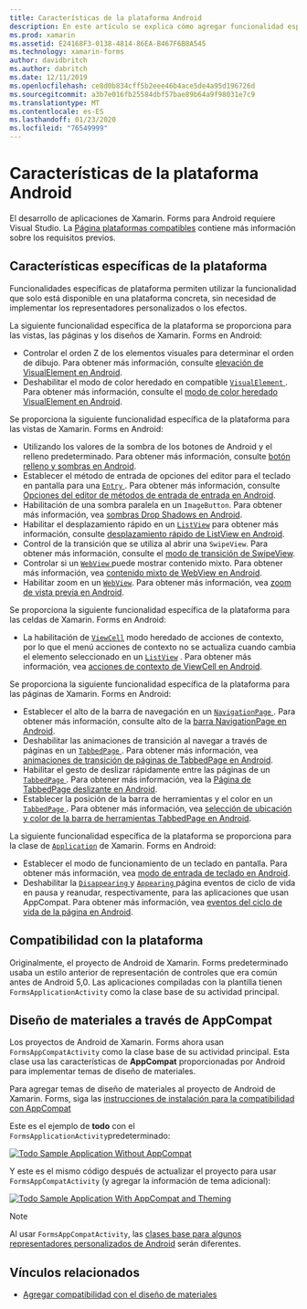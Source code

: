 ```yaml
---
title: Características de la plataforma Android
description: En este artículo se explica cómo agregar funcionalidad específica de Android a las aplicaciones de Xamarin. Forms.
ms.prod: xamarin
ms.assetid: E24168F3-0138-4814-86EA-B467F6B8A545
ms.technology: xamarin-forms
author: davidbritch
ms.author: dabritch
ms.date: 12/11/2019
ms.openlocfilehash: ce8d0b834cff5b2eee46b4ace5de4a95d196726d
ms.sourcegitcommit: a3b7e016fb25584dbf57bae89b64a9f98031e7c9
ms.translationtype: MT
ms.contentlocale: es-ES
ms.lasthandoff: 01/23/2020
ms.locfileid: "76549999"
---
```

# <a name="android-platform-features"></a>Características de la plataforma Android

El desarrollo de aplicaciones de Xamarin. Forms para Android requiere Visual Studio. La [Página plataformas compatibles](~/get-started/supported-platforms.md) contiene más información sobre los requisitos previos.

## <a name="platform-specifics"></a>Características específicas de la plataforma

Funcionalidades específicas de plataforma permiten utilizar la funcionalidad que solo está disponible en una plataforma concreta, sin necesidad de implementar los representadores personalizados o los efectos.

La siguiente funcionalidad específica de la plataforma se proporciona para las vistas, las páginas y los diseños de Xamarin. Forms en Android:

- Controlar el orden Z de los elementos visuales para determinar el orden de dibujo. Para obtener más información, consulte [elevación de VisualElement en Android](visualelement-elevation.md).
- Deshabilitar el modo de color heredado en compatible [ `VisualElement` ](xref:Xamarin.Forms.VisualElement). Para obtener más información, consulte el [modo de color heredado VisualElement en Android](legacy-color-mode.md).

Se proporciona la siguiente funcionalidad específica de la plataforma para las vistas de Xamarin. Forms en Android:

- Utilizando los valores de la sombra de los botones de Android y el relleno predeterminado. Para obtener más información, consulte [botón relleno y sombras en Android](button-padding-shadow.md).
- Establecer el método de entrada de opciones del editor para el teclado en pantalla para una [ `Entry` ](xref:Xamarin.Forms.Entry). Para obtener más información, consulte [Opciones del editor de métodos de entrada de entrada en Android](entry-ime-options.md).
- Habilitación de una sombra paralela en un `ImageButton`. Para obtener más información, vea [sombras Drop Shadows en Android](imagebutton-drop-shadow.md).
- Habilitar el desplazamiento rápido en un [`ListView`](xref:Xamarin.Forms.ListView) para obtener más información, consulte [desplazamiento rápido de ListView en Android](listview-fast-scrolling.md).
- Control de la transición que se utiliza al abrir una `SwipeView`. Para obtener más información, consulte el [modo de transición de SwipeView](swipeview-swipetransitionmode.md).
- Controlar si un [ `WebView` ](xref:Xamarin.Forms.WebView) puede mostrar contenido mixto. Para obtener más información, vea [contenido mixto de WebView en Android](webview-mixed-content.md).
- Habilitar zoom en un [`WebView`](xref:Xamarin.Forms.WebView). Para obtener más información, vea [zoom de vista previa en Android](webview-zoom-controls.md).

Se proporciona la siguiente funcionalidad específica de la plataforma para las celdas de Xamarin. Forms en Android:

- La habilitación de [`ViewCell`](xref:Xamarin.Forms.ViewCell) modo heredado de acciones de contexto, por lo que el menú acciones de contexto no se actualiza cuando cambia el elemento seleccionado en un [`ListView`](xref:Xamarin.Forms.ListView) . Para obtener más información, vea [acciones de contexto de ViewCell en Android](viewcell-context-actions.md).

Se proporciona la siguiente funcionalidad específica de la plataforma para las páginas de Xamarin. Forms en Android:

- Establecer el alto de la barra de navegación en un [ `NavigationPage` ](xref:Xamarin.Forms.NavigationPage). Para obtener más información, consulte alto de la [barra NavigationPage en Android](navigationpage-bar-height.md).
- Deshabilitar las animaciones de transición al navegar a través de páginas en un [ `TabbedPage` ](xref:Xamarin.Forms.TabbedPage). Para obtener más información, vea [animaciones de transición de páginas de TabbedPage en Android](tabbedpage-transition-animations.md).
- Habilitar el gesto de deslizar rápidamente entre las páginas de un [ `TabbedPage` ](xref:Xamarin.Forms.TabbedPage). Para obtener más información, vea la [Página de TabbedPage deslizante en Android](tabbedpage-page-swiping.md).
- Establecer la posición de la barra de herramientas y el color en un [ `TabbedPage` ](xref:Xamarin.Forms.TabbedPage). Para obtener más información, vea [selección de ubicación y color de la barra de herramientas TabbedPage en Android](tabbedpage-toolbar-placement-color.md).

La siguiente funcionalidad específica de la plataforma se proporciona para la clase de [`Application`](xref:Xamarin.Forms.Application) de Xamarin. Forms en Android:

- Establecer el modo de funcionamiento de un teclado en pantalla. Para obtener más información, vea [modo de entrada de teclado en Android](soft-keyboard-input-mode.md).
- Deshabilitar la [ `Disappearing` ](xref:Xamarin.Forms.Page.Appearing) y [ `Appearing` ](xref:Xamarin.Forms.Page.Appearing) página eventos de ciclo de vida en pausa y reanudar, respectivamente, para las aplicaciones que usan AppCompat. Para obtener más información, vea [eventos del ciclo de vida de la página en Android](page-lifecycle-events.md).

## <a name="platform-support"></a>Compatibilidad con la plataforma

Originalmente, el proyecto de Android de Xamarin. Forms predeterminado usaba un estilo anterior de representación de controles que era común antes de Android 5,0. Las aplicaciones compiladas con la plantilla tienen `FormsApplicationActivity` como la clase base de su actividad principal.

## <a name="material-design-via-appcompat"></a>Diseño de materiales a través de AppCompat

Los proyectos de Android de Xamarin. Forms ahora usan `FormsAppCompatActivity` como la clase base de su actividad principal. Esta clase usa las características de **AppCompat** proporcionadas por Android para implementar temas de diseño de materiales.

Para agregar temas de diseño de materiales al proyecto de Android de Xamarin. Forms, siga las [instrucciones de instalación para la compatibilidad con AppCompat](appcompat-material-design.md)

Este es el ejemplo de **todo** con el `FormsApplicationActivity`predeterminado:

[![](images/before-appcompat-sml.png "Todo Sample Application Without AppCompat")](images/before-appcompat.png#lightbox "Todo Sample Application Without AppCompat")

Y este es el mismo código después de actualizar el proyecto para usar `FormsAppCompatActivity` (y agregar la información de tema adicional):

[![](images/post-appcompat-sml.png "Todo Sample Application With AppCompat and Theming")](images/post-appcompat.png#lightbox "Todo Sample Application With AppCompat and Theming")

> [!NOTE]
> Al usar `FormsAppCompatActivity`, las [clases base para algunos representadores personalizados de Android](~/xamarin-forms/app-fundamentals/custom-renderer/renderers.md) serán diferentes.

## <a name="related-links"></a>Vínculos relacionados

- [Agregar compatibilidad con el diseño de materiales](appcompat-material-design.md)
